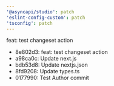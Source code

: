 ```yaml
---
'@asyncapi/studio': patch
'eslint-config-custom': patch
'tsconfig': patch
---
```


feat: test changeset action

- 8e802d3: feat: test changeset action
- a98ca0c: Update next.js
- bdb53d8: Update nextjs.json
- 8fd9208: Update types.ts
- 0177990: Test Author commit


